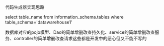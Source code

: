 代码生成器实现思路

select table_name from information_schema.tables where table_schema='datawarehouse1'

​	数据库对应的pojo模型、Dao的简单增删改查持久化、service的简单增删改查服务、controller的简单增删改查请求这些都是开发中的恶心但又不能不写的